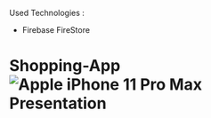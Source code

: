 Used Technologies :
- Firebase FireStore 

# Shopping-App![Apple iPhone 11 Pro Max Presentation](https://github.com/ertekinbatuhan/Shopping-App/assets/101355515/daea4b48-640f-4767-bff3-117126e9cbcb)
